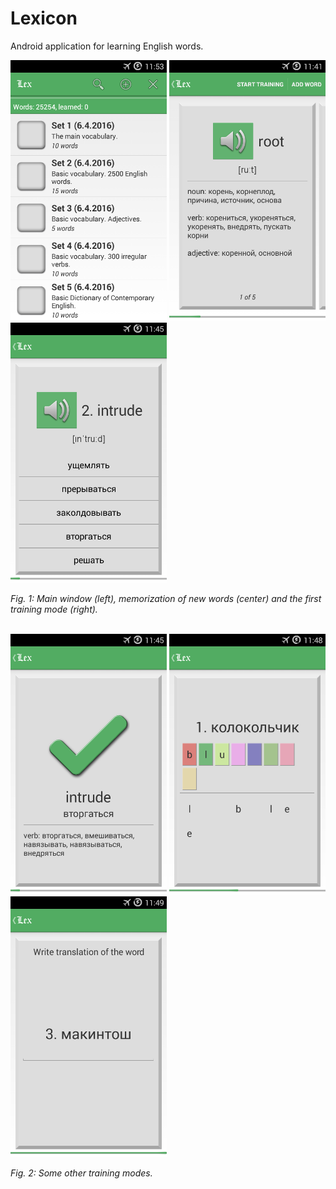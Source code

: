 # Lexicon
Android application for learning English words.

<p float="left">
  <img src="screenshots/screenshot1.png" width="250" />
  <img src="screenshots/screenshot2.png" width="250" />
  <img src="screenshots/screenshot3.png" width="250" />
</p>
<i>Fig. 1: Main window (left), memorization of new words (center) and the first training mode (right).</i>
<br><br>
<p float="left">
  <img src="screenshots/screenshot4.png" width="250" />
  <img src="screenshots/screenshot5.png" width="250" />
  <img src="screenshots/screenshot6.png" width="250" />
</p>
<i>Fig. 2: Some other training modes.</i>

